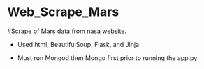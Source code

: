 # Web_Scrape_Mars

#Scrape of Mars data from nasa website.
- Used html, BeautifulSoup, Flask, and Jinja 

- Must run Mongod then Mongo first prior to running the app.py
